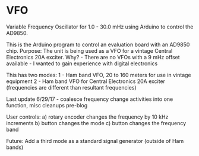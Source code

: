 # VFO
Variable Frequency Oscillator for 1.0 - 30.0 mHz using Arduino to control the AD9850.

This is the Arduino program to control an evaluation board with an AD9850 chip.
Purpose: The unit is being used as a VFO for a vintage Central Electronics 20A exciter.
Why?  - There are no VFOs with a 9 mHz offset available
      - I wanted to gain experience with digital electronics

This has two modes:
1 - Ham band VFO, 20 to 160 meters for use in vintage equipment
2 - Ham band VFO for Central Electronics 20A exciter (frequencies are different than resultant frequencies)

Last update 6/29/17 - coalesce frequency change activities into one function, misc cleanups pre-blog

User controls:
a) rotary encoder changes the frequency by 10 kHz increments
b) button changes the mode
c) button changes the frequency band

Future: Add a third mode as a standard signal generator (outside of Ham bands)
